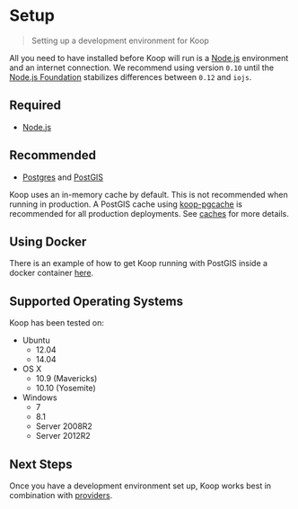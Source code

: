 # Setup

> Setting up a development environment for Koop

All you need to have installed before Koop will run is a [Node.js](https://nodejs.org/) environment and an internet connection. We recommend using version `0.10` until the [Node.js Foundation](https://www.joyent.com/blog/introducing-the-nodejs-foundation) stabilizes differences between `0.12` and `iojs`.

## Required

- [Node.js](https://nodejs.org/download/)

## Recommended

- [Postgres](https://wiki.postgresql.org/wiki/Detailed_installation_guides) and [PostGIS](http://postgis.net/install)

Koop uses an in-memory cache by default. This is not recommended when running in production. A PostGIS cache using [koop-pgcache](https://github.com/Esri/koop-pgcache) is recommended for all production deployments. See [caches](caches.md) for more details.

## Using Docker

There is an example of how to get Koop running with PostGIS inside a docker container [here](https://github.com/kpettijohn/koop-docker-example).

## Supported Operating Systems

Koop has been tested on:

- Ubuntu
  - 12.04
  - 14.04
- OS X
  - 10.9 (Mavericks)
  - 10.10 (Yosemite)
- Windows
  - 7
  - 8.1
  - Server 2008R2
  - Server 2012R2

## Next Steps

Once you have a development environment set up, Koop works best in combination with [providers](providers.md).
